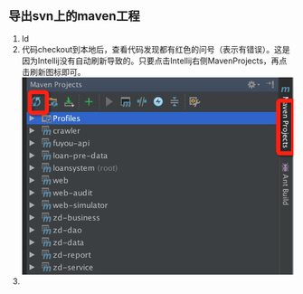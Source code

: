 ## 导出svn上的maven工程
1. ld 
2. 代码checkout到本地后，查看代码发现都有红色的问号（表示有错误）。这是因为Intellij没有自动刷新导致的。只要点击Intellij右侧MavenProjects，再点击刷新图标即可。
![图片说明](../_images/QQ20150707-1@2x.png)
3. 